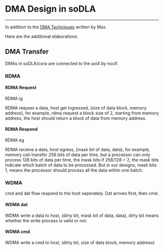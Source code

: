 # DMA Design in soDLA

----

In addition to the [DMA Techniques](https://vvviy.github.io/2019/01/11/NVDLA-Source-Code-Analysis/) written by Max. 

Here are the additional elaborations.

## DMA Transfer

DMAs in soDLA/cora are connected to the axi4 by nocif.

### RDMA

#### RDMA Request

RDMA ig

RDMA request a data, host get ingressed,  (size of data block, memory address), for example, rdma request a block size of 2, starting from memory address, the host should return a block of data from memory address. 

#### RDMA Respond

RDMA eg

RDMA receive a data, host egress, (mask bit of data, data), for example, memory can transfer 256 bits of data per time, but a processor can only process 128 bits of data per time, the mask bits if 256/128 = 2, the mask bits indicate which batch of data to be processed. But in our designs, mask bits 1, means the processor should process all the data within one batch. 

### WDMA

cmd and dat flow respond to the host seperately. Dat arrives first, then cmd.

#### WDMA dat

WDMA write a data to host, (dirty bit, mask bit of data, data), dirty bit means whether the write process is valid or not. 

#### WDMA cmd

WDMA write a cmd to host, (dirty bit, size of data block, memory address)










